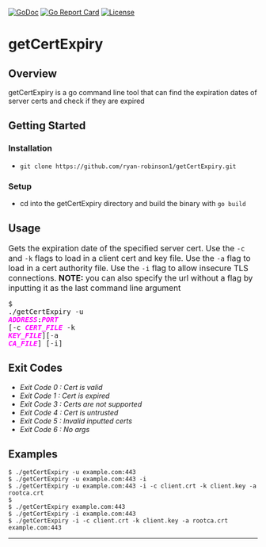[![GoDoc](https://godoc.org/github.com/ryan-robinson1/getCertExpiry?status.svg)](https://godoc.org/github.com/ryan-robinson1/getCertExpiry)
[![Go Report Card](https://goreportcard.com/badge/github.com/ryan-robinson1/getCertExpiry)](https://goreportcard.com/report/github.com/ryan-robinson1/getCertExpiry)
[![License](https://img.shields.io/badge/LICENSE-Apache2.0-ff69b4.svg)](http://www.apache.org/licenses/LICENSE-2.0.html)


# getCertExpiry
## Overview
getCertExpiry is a go command line tool that can find the expiration dates of server certs and check if they are expired
## Getting Started

### Installation
* ``git clone https://github.com/ryan-robinson1/getCertExpiry.git ``
### Setup
* cd into the getCertExpiry directory and build the binary with ``go build``
## Usage


 <font size="3">Gets the expiration date of the specified server cert. Use the ``-c`` and ``-k`` flags to load in a client cert and key file. Use the ``-a`` flag to load in a cert authority file. Use the ``-i`` flag to allow insecure TLS connections. **NOTE:** you can  also specify the url without a flag by inputting it as the last command line argument </font> <pre>$ ./getCertExpiry -u <span style="color:magenta"><i><b>ADDRESS</b></i></span>:<span style="color:magenta"><i><b>PORT</b></i></span> [-c <span style="color:magenta"><i><b>CERT_FILE</b></i></span> -k <span style="color:magenta"><i><b>KEY_FILE</b></i></span>][-a <span style="color:magenta"><i><b>CA_FILE</b></i></span>] [-i]</pre>
 
## Exit Codes
* _Exit Code 0 : Cert is valid_
* _Exit Code 1 : Cert is expired_
* _Exit Code 3 : Certs are not supported_
* _Exit Code 4 : Cert is untrusted_
* _Exit Code 5 : Invalid inputted certs_
* _Exit Code 6 : No args_

## Examples
    $ ./getCertExpiry -u example.com:443
    $ ./getCertExpiry -u example.com:443 -i
    $ ./getCertExpiry -u example.com:443 -i -c client.crt -k client.key -a rootca.crt 
    $
    $ ./getCertExpiry example.com:443
    $ ./getCertExpiry -i example.com:443
    $ ./getCertExpiry -i -c client.crt -k client.key -a rootca.crt example.com:443
  
    


 

 


---
